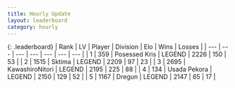 ```yaml
---
title: Hourly Update
layout: leaderboard
category: hourly
---
```


{: .leaderboard}
| Rank | LV | Player | Division | Elo | Wins | Losses |
| --- | --- | --- | --- | --- | --- | --- |
| <span data-change="0">1</span> | 359 | <span title="ID: 402846">Posessed Kris</span> | LEGEND | <span data-change="0">2226</span> | <span data-change="0">150</span> | <span data-change="0">53</span> |
| <span data-change="0">2</span> | 1515 | <span title="ID: 353063">Sktima</span> | LEGEND | <span data-change="0">2209</span> | <span data-change="0">97</span> | <span data-change="0">23</span> |
| <span data-change="0">3</span> | 2695 | <span title="ID: 164871">KawashiroNitori</span> | LEGEND | <span data-change="0">2195</span> | <span data-change="0">225</span> | <span data-change="0">88</span> |
| <span data-change="0">4</span> | 134 | <span title="ID: 641994">Usada Pekora</span> | LEGEND | <span data-change="0">2150</span> | <span data-change="0">129</span> | <span data-change="0">52</span> |
| <span data-change="0">5</span> | 1167 | <span title="ID: 337810">Dregun</span> | LEGEND | <span data-change="0">2147</span> | <span data-change="0">65</span> | <span data-change="0">17</span> |